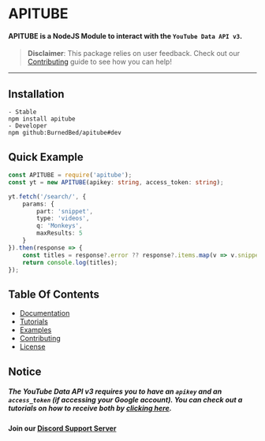# APITUBE

#### APITUBE is a NodeJS Module to interact with the `YouTube Data API v3`.

> **Disclaimer**: This package relies on user feedback. Check out our [Contributing]() guide to see how you can help!

---

## Installation

```
- Stable
npm install apitube
- Developer
npm github:BurnedBed/apitube#dev
```

## Quick Example

```ts
const APITUBE = require('apitube');
const yt = new APITUBE(apikey: string, access_token: string);

yt.fetch('/search/', {
	params: {
		part: 'snippet',
		type: 'videos',
		q: 'Monkeys',
		maxResults: 5
	}
}).then(response => {
	const titles = response?.error ?? response?.items.map(v => v.snippet.title);
	return console.log(titles);
});
```

## **T**able **O**f **C**ontents

- [Documentation]()
- [Tutorials]()
- [Examples]()
- [Contributing]()
- [License]()

## Notice

##### The YouTube Data API v3 requires you to have an `apikey` and an `access_token` (if accessing your Google account). You can check out a tutorials on how to receive both by [clicking here]().

#### Join our [Discord Support Server](https://discord.gg/tqeyYrS43A)

